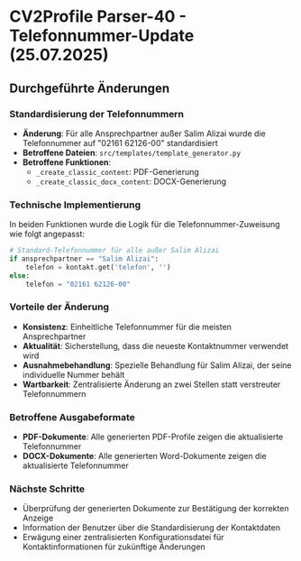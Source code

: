 # CV2Profile Parser-40 - Telefonnummer-Update (25.07.2025)

## Durchgeführte Änderungen

### Standardisierung der Telefonnummern

- **Änderung**: Für alle Ansprechpartner außer Salim Alizai wurde die Telefonnummer auf "02161 62126-00" standardisiert
- **Betroffene Dateien**: `src/templates/template_generator.py`
- **Betroffene Funktionen**:
  - `_create_classic_content`: PDF-Generierung
  - `_create_classic_docx_content`: DOCX-Generierung

### Technische Implementierung

In beiden Funktionen wurde die Logik für die Telefonnummer-Zuweisung wie folgt angepasst:

```python
# Standard-Telefonnummer für alle außer Salim Alizai
if ansprechpartner == "Salim Alizai":
    telefon = kontakt.get('telefon', '')
else:
    telefon = "02161 62126-00"
```

### Vorteile der Änderung

- **Konsistenz**: Einheitliche Telefonnummer für die meisten Ansprechpartner
- **Aktualität**: Sicherstellung, dass die neueste Kontaktnummer verwendet wird
- **Ausnahmebehandlung**: Spezielle Behandlung für Salim Alizai, der seine individuelle Nummer behält
- **Wartbarkeit**: Zentralisierte Änderung an zwei Stellen statt verstreuter Telefonnummern

### Betroffene Ausgabeformate

- **PDF-Dokumente**: Alle generierten PDF-Profile zeigen die aktualisierte Telefonnummer
- **DOCX-Dokumente**: Alle generierten Word-Dokumente zeigen die aktualisierte Telefonnummer

### Nächste Schritte

- Überprüfung der generierten Dokumente zur Bestätigung der korrekten Anzeige
- Information der Benutzer über die Standardisierung der Kontaktdaten
- Erwägung einer zentralisierten Konfigurationsdatei für Kontaktinformationen für zukünftige Änderungen 